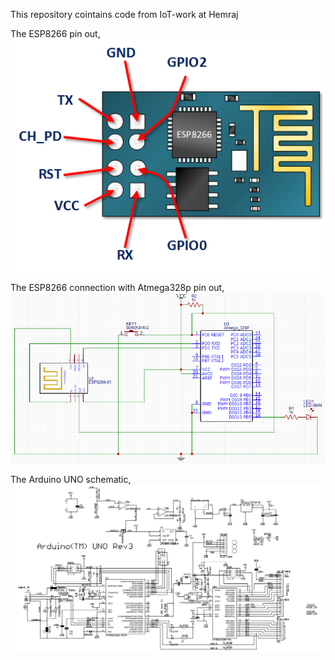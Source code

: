 This repository cointains code from IoT-work at Hemraj

The ESP8266 pin out, 
                    <img src="https://github.com/anirudha007/IoT-work_for_Hemraj/blob/master/images/ESP8266-PINOUT.png" width="580">

The ESP8266 connection with Atmega328p pin out, 
                    <img src="https://github.com/anirudha007/IoT-work_for_Hemraj/blob/master/images/circuit_esp8266_atmega328p.png" width="580">


The Arduino UNO schematic,
                    <img src="https://github.com/anirudha007/IoT-work_for_Hemraj/blob/master/images/14Core_Arduino_UNO1.jpg" width="580">
